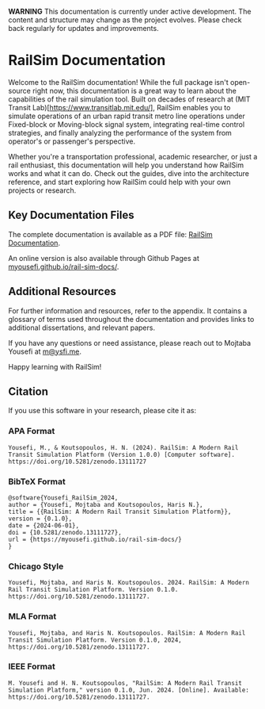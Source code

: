 **WARNING** This documentation is currently under active development. The content and structure may change as the project evolves. Please check back regularly for updates and improvements.

# RailSim Documentation

Welcome to the RailSim documentation! While the full package isn't open-source right now, this documentation is a great way to learn about the capabilities of the rail simulation tool. Built on decades of research at (MIT Transit Lab)[https://www.transitlab.mit.edu/], RailSim enables you to simulate operations of an urban rapid transit metro line operations under Fixed-block or Moving-block signal system, integrating real-time control strategies, and finally analyzing the performance of the system from operator's or passenger's perspective.

Whether you're a transportation professional, academic researcher, or just a rail enthusiast, this documentation will help you understand how RailSim works and what it can do. Check out the guides, dive into the architecture reference, and start exploring how RailSim could help with your own projects or research.

## Key Documentation Files

The complete documentation is available as a PDF file: [RailSim Documentation](_build/latex/railsim.pdf).

An online version is also available through Github Pages at [myousefi.github.io/rail-sim-docs/](https://myousefi.github.io/rail-sim-docs/).

## Additional Resources

For further information and resources, refer to the appendix. It contains a glossary of terms used throughout the documentation and provides links to additional dissertations, and relevant papers.

If you have any questions or need assistance, please reach out to Mojtaba Yousefi at [m@ysfi.me](mailto:m@ysfi.me).

Happy learning with RailSim!

## Citation

If you use this software in your research, please cite it as:

### APA Format

```
Yousefi, M., & Koutsopoulos, H. N. (2024). RailSim: A Modern Rail Transit Simulation Platform (Version 1.0.0) [Computer software]. https://doi.org/10.5281/zenodo.13111727
```

### BibTeX Format

```
@software{Yousefi_RailSim_2024,
author = {Yousefi, Mojtaba and Koutsopoulos, Haris N.},
title = {{RailSim: A Modern Rail Transit Simulation Platform}},
version = {0.1.0},
date = {2024-06-01},
doi = {10.5281/zenodo.13111727},
url = {https://myousefi.github.io/rail-sim-docs/}
}
```

### Chicago Style

```
Yousefi, Mojtaba, and Haris N. Koutsopoulos. 2024. RailSim: A Modern Rail Transit Simulation Platform. Version 0.1.0. https://doi.org/10.5281/zenodo.13111727.
```

### MLA Format

```
Yousefi, Mojtaba, and Haris N. Koutsopoulos. RailSim: A Modern Rail Transit Simulation Platform. Version 0.1.0, 2024, https://doi.org/10.5281/zenodo.13111727.
```

### IEEE Format

```
M. Yousefi and H. N. Koutsopoulos, "RailSim: A Modern Rail Transit Simulation Platform," version 0.1.0, Jun. 2024. [Online]. Available: https://doi.org/10.5281/zenodo.13111727.
```
